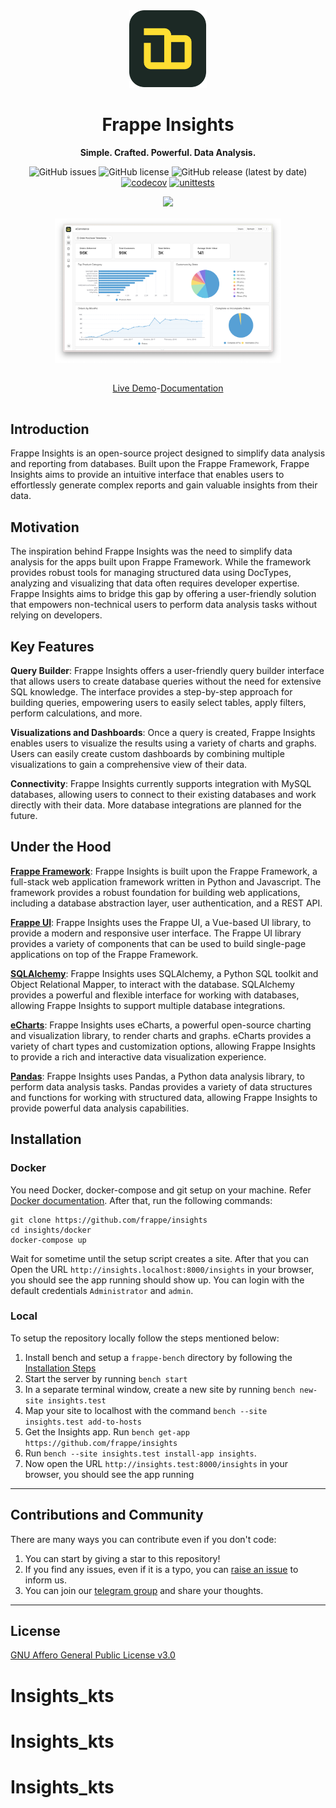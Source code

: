 <div align="center" markdown="1">

<img src=".github/new-logo.svg" alt="Frappe Insights logo" width="124"/>
<h1>Frappe Insights</h1>

**Simple. Crafted. Powerful. Data Analysis.**

![GitHub issues](https://img.shields.io/github/issues/frappe/insights)
![GitHub license](https://img.shields.io/github/license/frappe/insights)
![GitHub release (latest by date)](https://img.shields.io/github/v/release/frappe/insights)
[![codecov](https://codecov.io/github/frappe/insights/branch/develop/graph/badge.svg?token=8ZXHCY4G9U)](https://codecov.io/github/frappe/insights)
[![unittests](https://github.com/frappe/insights/actions/workflows/server-tests.yml/badge.svg)](https://github.com/frappe/insights/actions/workflows/server-tests.yml)

</div>

<div align="center" style="max-height: 40px;">
	<a href="https://frappecloud.com/insights/signup">
		<img src="https://github.com/frappe/hrms/blob/develop/.github/try-on-f-cloud-button.svg" height="40">
	</a>
</div>

<div align="center" style="padding-top: 1rem; padding-bottom: 1rem; display: flex; justify-content:center;">
	<img src=".github/hero-image.png" alt="Hero Image" width="72%" />
</div>

<div align="center" style="padding-top: 1rem; padding-bottom: 1rem; display: flex; justify-content:center;">
	<a href="https://insights-demo.frappe.cloud">Live Demo</a>
	-
	<a href="https://docs.frappeinsights.com">Documentation</a>
</div>

## Introduction
Frappe Insights is an open-source project designed to simplify data analysis and reporting from databases. Built upon the Frappe Framework, Frappe Insights aims to provide an intuitive interface that enables users to effortlessly generate complex reports and gain valuable insights from their data.


## Motivation
The inspiration behind Frappe Insights was the need to simplify data analysis for the apps built upon Frappe Framework. While the framework provides robust tools for managing structured data using DocTypes, analyzing and visualizing that data often requires developer expertise. Frappe Insights aims to bridge this gap by offering a user-friendly solution that empowers non-technical users to perform data analysis tasks without relying on developers.

## Key Features

**Query Builder**: Frappe Insights offers a user-friendly query builder interface that allows users to create database queries without the need for extensive SQL knowledge. The interface provides a step-by-step approach for building queries, empowering users to easily select tables, apply filters, perform calculations, and more.

**Visualizations and Dashboards**: Once a query is created, Frappe Insights enables users to visualize the results using a variety of charts and graphs. Users can easily create custom dashboards by combining multiple visualizations to gain a comprehensive view of their data.

**Connectivity**: Frappe Insights currently supports integration with MySQL databases, allowing users to connect to their existing databases and work directly with their data. More database integrations are planned for the future.

## Under the Hood

[**Frappe Framework**](https://github.com/frappe/frappe): Frappe Insights is built upon the Frappe Framework, a full-stack web application framework written in Python and Javascript. The framework provides a robust foundation for building web applications, including a database abstraction layer, user authentication, and a REST API.

[**Frappe UI**](https://github.com/frappe/frappe-ui): Frappe Insights uses the Frappe UI, a Vue-based UI library, to provide a modern and responsive user interface. The Frappe UI library provides a variety of components that can be used to build single-page applications on top of the Frappe Framework.

[**SQLAlchemy**](https://github.com/sqlalchemy/sqlalchemy): Frappe Insights uses SQLAlchemy, a Python SQL toolkit and Object Relational Mapper, to interact with the database. SQLAlchemy provides a powerful and flexible interface for working with databases, allowing Frappe Insights to support multiple database integrations.

[**eCharts**](https://github.com/apache/echarts): Frappe Insights uses eCharts, a powerful open-source charting and visualization library, to render charts and graphs. eCharts provides a variety of chart types and customization options, allowing Frappe Insights to provide a rich and interactive data visualization experience.

[**Pandas**](https://github.com/pandas-dev/pandas): Frappe Insights uses Pandas, a Python data analysis library, to perform data analysis tasks. Pandas provides a variety of data structures and functions for working with structured data, allowing Frappe Insights to provide powerful data analysis capabilities.


## Installation
### Docker
You need Docker, docker-compose and git setup on your machine. Refer [Docker documentation](https://docs.docker.com/). After that, run the following commands:

```
git clone https://github.com/frappe/insights
cd insights/docker
docker-compose up
```

Wait for sometime until the setup script creates a site. After that you can
Open the URL `http://insights.localhost:8000/insights` in your browser, you should see the app running
should show up. You can login with the default credentials `Administrator` and `admin`.

### Local

To setup the repository locally follow the steps mentioned below:

1. Install bench and setup a `frappe-bench` directory by following the [Installation Steps](https://frappeframework.com/docs/user/en/installation)
1. Start the server by running `bench start`
1. In a separate terminal window, create a new site by running `bench new-site insights.test`
1. Map your site to localhost with the command `bench --site insights.test add-to-hosts`
1. Get the Insights app. Run `bench get-app https://github.com/frappe/insights`
1. Run `bench --site insights.test install-app insights`.
1. Now open the URL `http://insights.test:8000/insights` in your browser, you should see the app running

---
## Contributions and Community

There are many ways you can contribute even if you don't code:

1. You can start by giving a star to this repository!
1. If you find any issues, even if it is a typo, you can [raise an issue](https://github.com/frappe/insights/issues/new) to inform us.
1. You can join our [telegram group](https://t.me/frappeinsights) and share your thoughts.

---

## License

[GNU Affero General Public License v3.0](license.txt)
# Insights_kts
# Insights_kts
# Insights_kts
